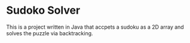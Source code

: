# Sudoko Solver
This is a project written in Java that accpets a sudoku as a 2D array and solves the puzzle via backtracking.
